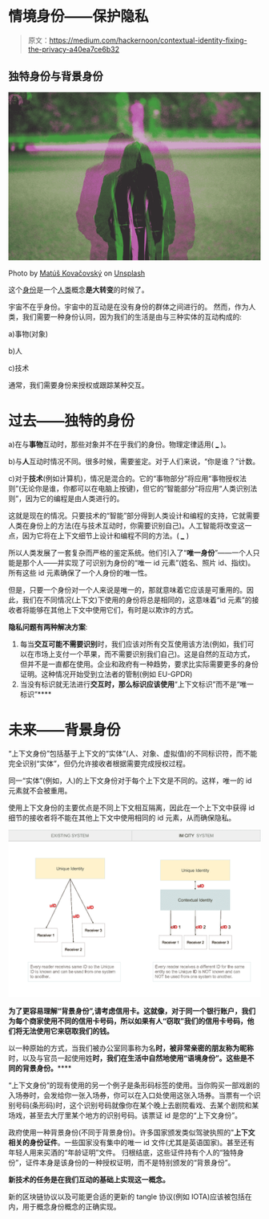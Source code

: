 # 情境身份——保护隐私

> 原文：<https://medium.com/hackernoon/contextual-identity-fixing-the-privacy-a40ea7ce6b32>

## **独特身份与背景身份**

![](img/8f78d6faf627ba79762644f81c9fd005.png)

Photo by [Matúš Kovačovský](https://unsplash.com/photos/eIvLuyDjCQI?utm_source=unsplash&utm_medium=referral&utm_content=creditCopyText) on [Unsplash](https://unsplash.com/search/photos/multiple-identity?utm_source=unsplash&utm_medium=referral&utm_content=creditCopyText)

这个[身份](https://hackernoon.com/tagged/identity)是一个[人类](https://hackernoon.com/tagged/human)概念**是大转变**的时候了。

宇宙不在乎身份。宇宙中的互动是在没有身份的群体之间进行的。
然而，作为人类，我们需要一种身份认同，因为我们的生活是由与三种实体的互动构成的:

a)事物(对象)

b)人

c)技术

通常，我们需要身份来授权或跟踪某种交互。

# **过去——独特的身份**

a)在与**事物**互动时，那些对象并不在乎我们的身份。物理定律适用( [_](https://IM.CITY) )。

b)与**人**互动时情况不同。很多时候，需要鉴定。对于人们来说，“你是谁？”计数。

c)对于**技术**(例如计算机)，情况是混合的。它的“事物部分”将应用“事物授权法则”(无论你是谁，你都可以在电脑上按键)，但它的“智能部分”将应用“人类识别法则”，因为它的编程是由人类进行的。

这就是现在的情况。只要技术的“智能”部分得到人类设计和编程的支持，它就需要人类在身份上的方法(在与技术互动时，你需要识别自己)。人工智能将改变这一点，因为它将在上下文细节上设计和编程不同的方法。( [***_***](https://IM.CITY) )

所以人类发展了一套复杂而严格的鉴定系统。他们引入了“**唯一身份**”——一个人只能是那个人——并实现了可识别为身份的“唯一 id 元素”(姓名、照片 id、指纹)。所有这些 id 元素确保了一个人身份的唯一性。

但是，只要一个身份对一个人来说是唯一的，那就意味着它应该是可重用的。因此，我们在不同情况(上下文)下使用的身份将总是相同的，这意味着“id 元素”的接收者将能够在其他上下文中使用它们，有时是以欺诈的方式。

**隐私问题有两种解决方案**:

1.  每当**交互可能不需要识别**时，我们应该对所有交互使用该方法(例如，我们可以在市场上支付一个苹果，而不需要识别我们自己)。这是自然的互动方式，但并不是一直都在使用。企业和政府有一种趋势，要求比实际需要更多的身份证明。这种情况开始受到立法者的管制(例如 EU-GPDR)
2.  当没有标识就无法进行**交互时，那么标识应该使用**“上下文标识”而不是“唯一标识”****

# **未来——背景身份**

“上下文身份”包括基于上下文的“实体”(人、对象、虚拟值)的不同标识符，而不能完全识别“实体”，但仍允许接收者根据需要完成授权过程。

同一“实体”(例如，人)的上下文身份对于每个上下文是不同的。这样，唯一的 id 元素就不会被重用。

使用上下文身份的主要优点是不同上下文相互隔离，因此在一个上下文中获得 id 细节的接收者将不能在其他上下文中使用相同的 id 元素，从而确保隐私。

![](img/61f45f3fb93f55a38734a97fbdec6698.png)

**为了更容易理解“背景身份”,请考虑信用卡。这就像，对于同一个银行账户，我们为每个商家使用不同的信用卡号码，所以如果有人“窃取”我们的信用卡号码，他们将无法使用它来窃取我们的钱。**

以一种原始的方式，当我们被办公室同事称为名**时，被非常亲密的朋友称为昵称**时，以及与官员一起使用姓**时，我们在生活中自然地使用“语境身份”。这些是不同的背景身份。******

“上下文身份”的现有使用的另一个例子是条形码标签的使用。当你购买一部戏剧的入场券时，会发给你一张入场券，你可以在入口处使用这张入场券。当票有一个识别号码(条形码)时，这个识别号码就像你在某个晚上去剧院看戏、去某个剧院和某场戏，甚至去大厅里某个地方的识别号码。该票证 id 是您的“上下文身份”。

政府使用一种背景身份(不同于背景身份)。许多国家颁发类似驾驶执照的"**上下文相关的身份证件**。一些国家没有集中的唯一 id 文件(尤其是英语国家)。甚至还有年轻人用来买酒的“年龄证明”文件。
归根结底，这些证件持有个人的“独特身份”，证件本身是该身份的一种授权证明，而不是特别颁发的“背景身份”。

**新技术的任务是在我们互动的基础上实现这一概念。**

新的区块链协议以及可能更合适的更新的 tangle 协议(例如 IOTA)应该被包括在内，用于概念身份概念的正确实现。